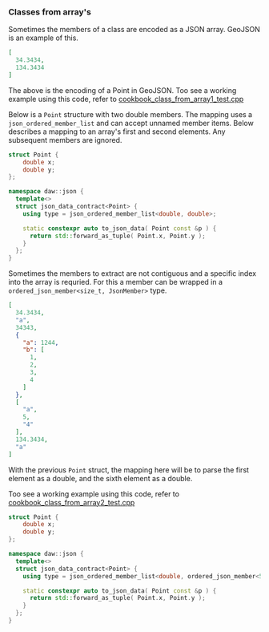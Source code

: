 ### Classes from array's

Sometimes the members of a class are encoded as a JSON array. GeoJSON is an example of this.

```json
[
  34.3434,
  134.3434
]
```

The above is the encoding of a Point in GeoJSON.
Too see a working example using this code, refer to [cookbook_class_from_array1_test.cpp](../../tests/src/cookbook_class_from_array1_test.cpp)

Below is a `Point` structure with two double members. The mapping uses a `json_ordered_member_list` and can accept unnamed member items. Below describes a mapping to an array's first and second elements. Any subsequent members are ignored.

```c++
struct Point {
	double x;
	double y;
};

namespace daw::json {
  template<>
  struct json_data_contract<Point> {
    using type = json_ordered_member_list<double, double>;

    static constexpr auto to_json_data( Point const &p ) {
      return std::forward_as_tuple( Point.x, Point.y );
    }
  };
}
```

Sometimes the members to extract are not contiguous and a specific index into the array is requried. For this a member can be wrapped in a `ordered_json_member<size_t, JsonMember>` type.

```json
[
  34.3434,
  "a",
  34343,
  {
    "a": 1244,
    "b": [
      1,
      2,
      3,
      4
    ]
  },
  [
    "a",
    5,
    "4"
  ],
  134.3434,
  "a"
]
```

With the previous `Point` struct, the mapping here will be to parse the first element as a double, and the sixth element as a double.

Too see a working example using this code, refer to [cookbook_class_from_array2_test.cpp](../../tests/src/cookbook_class_from_array2_test.cpp)

```c++
struct Point {
	double x;
	double y;
};

namespace daw::json {
  template<>
  struct json_data_contract<Point> {
    using type = json_ordered_member_list<double, ordered_json_member<5,json_number_no_name<>>>;

    static constexpr auto to_json_data( Point const &p ) {
      return std::forward_as_tuple( Point.x, Point.y );
    }
  };
}
```
